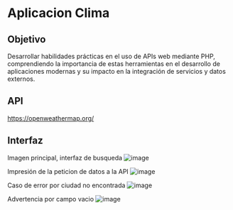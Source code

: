 # Aplicacion Clima
## Objetivo
Desarrollar habilidades prácticas en el uso de APIs web mediante PHP, comprendiendo la importancia de estas herramientas en el desarrollo de aplicaciones modernas y su impacto en la integración de servicios y datos externos.

## API
https://openweathermap.org/

## Interfaz

Imagen principal, interfaz de busqueda
![image](https://github.com/OliverGlezMoo/AplicacionClima/assets/123349304/0d864a25-921d-4cb7-888a-f3d26cffae62)

Impresión de la peticion de datos a la API
![image](https://github.com/OliverGlezMoo/AplicacionClima/assets/123349304/e2a7b0d3-cb4d-41cf-a508-7b151ffd0f63)

Caso de error por ciudad no encontrada
![image](https://github.com/OliverGlezMoo/AplicacionClima/assets/123349304/75f9cf99-dd60-45ee-b2f2-682e4b5a7001)

Advertencia por campo vacio
![image](https://github.com/OliverGlezMoo/AplicacionClima/assets/123349304/73c75eaf-3e56-41fc-9e80-2250f347965e)

